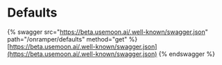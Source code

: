 # Defaults

{% swagger src="https://beta.usemoon.ai/.well-known/swagger.json" path="/onramper/defaults" method="get" %}
[https://beta.usemoon.ai/.well-known/swagger.json](https://beta.usemoon.ai/.well-known/swagger.json)
{% endswagger %}
